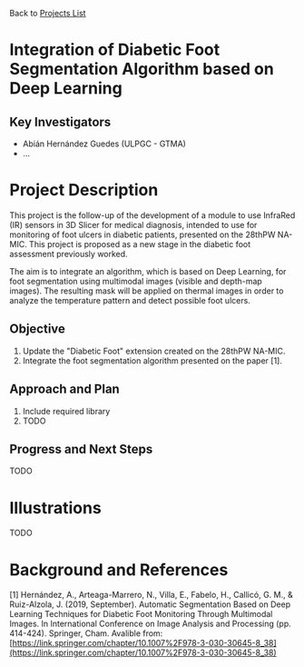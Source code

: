 Back to [Projects List](../../README.md#ProjectsList)

# Integration of Diabetic Foot Segmentation Algorithm based on Deep Learning

## Key Investigators

- Abián Hernández Guedes (ULPGC - GTMA)
- ...

# Project Description

This project is the follow-up of the development of a module to use InfraRed (IR) sensors in 3D Slicer for medical diagnosis, intended to use for monitoring of foot ulcers in diabetic patients, presented on the 28thPW NA-MIC. This project is proposed as a new stage in the diabetic foot assessment previously worked.

The aim is to integrate an algorithm, which is based on Deep Learning, for foot segmentation using multimodal images (visible and depth-map images). The resulting mask will be applied on thermal images in order to analyze the temperature pattern and detect possible foot ulcers.

## Objective

<!-- Describe here WHAT you would like to achieve (what you will have as end result). -->

1. Update the "Diabetic Foot" extension created on the 28thPW NA-MIC.
1. Integrate the foot segmentation algorithm presented on the paper [1].

## Approach and Plan

<!-- Describe here HOW you would like to achieve the objectives stated above. -->

1. Include required library
1. TODO

## Progress and Next Steps
TODO

# Illustrations
TODO

# Background and References

[1] Hernández, A., Arteaga-Marrero, N., Villa, E., Fabelo, H., Callicó, G. M., & Ruiz-Alzola, J. (2019, September). Automatic Segmentation Based on Deep Learning Techniques for Diabetic Foot Monitoring Through Multimodal Images. In International Conference on Image Analysis and Processing (pp. 414-424). Springer, Cham. Avalible from: [https://link.springer.com/chapter/10.1007%2F978-3-030-30645-8_38](https://link.springer.com/chapter/10.1007%2F978-3-030-30645-8_38)

